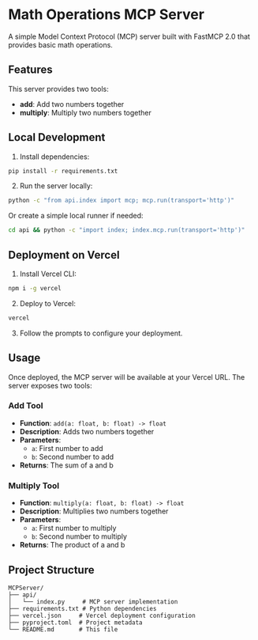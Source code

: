 # Math Operations MCP Server

A simple Model Context Protocol (MCP) server built with FastMCP 2.0 that provides basic math operations.

## Features

This server provides two tools:
- **add**: Add two numbers together
- **multiply**: Multiply two numbers together

## Local Development

1. Install dependencies:
```bash
pip install -r requirements.txt
```

2. Run the server locally:
```bash
python -c "from api.index import mcp; mcp.run(transport='http')"
```

Or create a simple local runner if needed:
```bash
cd api && python -c "import index; index.mcp.run(transport='http')"
```

## Deployment on Vercel

1. Install Vercel CLI:
```bash
npm i -g vercel
```

2. Deploy to Vercel:
```bash
vercel
```

3. Follow the prompts to configure your deployment.

## Usage

Once deployed, the MCP server will be available at your Vercel URL. The server exposes two tools:

### Add Tool
- **Function**: `add(a: float, b: float) -> float`
- **Description**: Adds two numbers together
- **Parameters**:
  - `a`: First number to add
  - `b`: Second number to add
- **Returns**: The sum of a and b

### Multiply Tool
- **Function**: `multiply(a: float, b: float) -> float`
- **Description**: Multiplies two numbers together
- **Parameters**:
  - `a`: First number to multiply
  - `b`: Second number to multiply
- **Returns**: The product of a and b

## Project Structure

```
MCPServer/
├── api/
│   └── index.py     # MCP server implementation
├── requirements.txt # Python dependencies
├── vercel.json     # Vercel deployment configuration
├── pyproject.toml  # Project metadata
└── README.md       # This file
```
